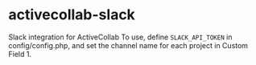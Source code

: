 # activecollab-slack
Slack integration for ActiveCollab
To use, define `SLACK_API_TOKEN` in config/config.php, and set the channel name for each project in Custom Field 1.